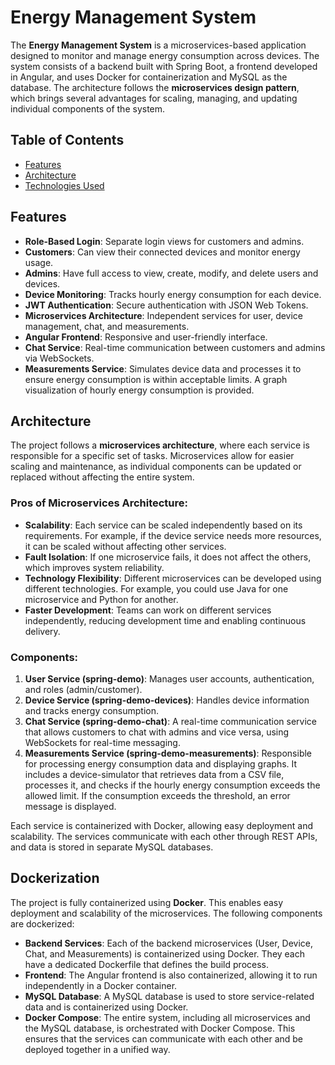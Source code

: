# Energy Management System

The **Energy Management System** is a microservices-based application designed to monitor and manage energy consumption across devices. The system consists of a backend built with Spring Boot, a frontend developed in Angular, and uses Docker for containerization and MySQL as the database. The architecture follows the **microservices design pattern**, which brings several advantages for scaling, managing, and updating individual components of the system.

## Table of Contents

- [Features](#features)
- [Architecture](#architecture)
- [Technologies Used](#technologies-used)

## Features

- **Role-Based Login**: Separate login views for customers and admins.
- **Customers**: Can view their connected devices and monitor energy usage.
- **Admins**: Have full access to view, create, modify, and delete users and devices.
- **Device Monitoring**: Tracks hourly energy consumption for each device.
- **JWT Authentication**: Secure authentication with JSON Web Tokens.
- **Microservices Architecture**: Independent services for user, device management, chat, and measurements.
- **Angular Frontend**: Responsive and user-friendly interface.
- **Chat Service**: Real-time communication between customers and admins via WebSockets.
- **Measurements Service**: Simulates device data and processes it to ensure energy consumption is within acceptable limits. A graph visualization of hourly energy consumption is provided.

## Architecture

The project follows a **microservices architecture**, where each service is responsible for a specific set of tasks. Microservices allow for easier scaling and maintenance, as individual components can be updated or replaced without affecting the entire system.

### Pros of Microservices Architecture:
- **Scalability**: Each service can be scaled independently based on its requirements. For example, if the device service needs more resources, it can be scaled without affecting other services.
- **Fault Isolation**: If one microservice fails, it does not affect the others, which improves system reliability.
- **Technology Flexibility**: Different microservices can be developed using different technologies. For example, you could use Java for one microservice and Python for another.
- **Faster Development**: Teams can work on different services independently, reducing development time and enabling continuous delivery.

### Components:

1. **User Service (spring-demo)**: Manages user accounts, authentication, and roles (admin/customer).
2. **Device Service (spring-demo-devices)**: Handles device information and tracks energy consumption.
3. **Chat Service (spring-demo-chat)**: A real-time communication service that allows customers to chat with admins and vice versa, using WebSockets for real-time messaging.
4. **Measurements Service (spring-demo-measurements)**: Responsible for processing energy consumption data and displaying graphs. It includes a device-simulator that retrieves data from a CSV file, processes it, and checks if the hourly energy consumption exceeds the allowed limit. If the consumption exceeds the threshold, an error message is displayed.

Each service is containerized with Docker, allowing easy deployment and scalability. The services communicate with each other through REST APIs, and data is stored in separate MySQL databases.

## Dockerization

The project is fully containerized using **Docker**. This enables easy deployment and scalability of the microservices. The following components are dockerized:

- **Backend Services**: Each of the backend microservices (User, Device, Chat, and Measurements) is containerized using Docker. They each have a dedicated Dockerfile that defines the build process.
- **Frontend**: The Angular frontend is also containerized, allowing it to run independently in a Docker container.
- **MySQL Database**: A MySQL database is used to store service-related data and is containerized using Docker.
- **Docker Compose**: The entire system, including all microservices and the MySQL database, is orchestrated with Docker Compose. This ensures that the services can communicate with each other and be deployed together in a unified way.

